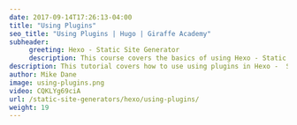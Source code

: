 ```yaml
---
date: 2017-09-14T17:26:13-04:00
title: "Using Plugins"
seo_title: "Using Plugins | Hugo | Giraffe Academy"
subheader:
     greeting: Hexo - Static Site Generator
     description: This course covers the basics of using Hexo - Static Site Generator. Work your way through the articles and we'll teach you everything you need to know to create a professional and scalable website or blog!
description: This tutorial covers how to use using plugins in Hexo -  Static Site Generator.
author: Mike Dane
image: using-plugins.png
video: CQKLYg69ciA
url: /static-site-generators/hexo/using-plugins/
weight: 19
---
```


